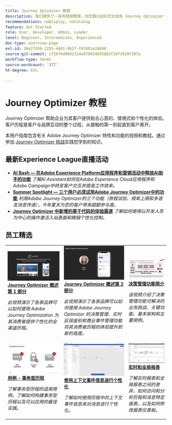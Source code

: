 ```yaml
---
title: Journey Optimizer 教程
description: 我们提供了一系列视频教程，向您展示如何充分发挥 Journey Optimizer 的优势。
recommendations: noDisplay, noCatalog
feature: Get Started
role: User, Developer, Admin, Leader
level: Beginner, Intermediate, Experienced
doc-type: overview-page
exl-id: 36e27d56-2255-4d41-961f-f8fd01e2d698
source-git-commit: cf1bf6d0602314e870834035882f2bf1929f307a
workflow-type: tm+mt
source-wordcount: '377'
ht-degree: 81%

---
```



# Journey Optimizer 教程

Journey Optimizer 帮助企业为其客户提供贴合心意的、情境式和个性化的体验。客户历程是客户与品牌互动的整个过程，从接触的第一刻起直到客户离开。

本用户指南包含有关 Adobe Journey Optimizer 特性和功能的视频和教程。通过参加 [Journey Optimizer 挑战](https://experienceleague.adobe.com/zh-hans/docs/journey-optimizer-learn/challenges/introduction-and-prerequisites)实践您学到的知识。

<div id="recs-overview-body-1"></div>
<div id="recs-overview-body-2"></div>
<div id="recs-overview-body-3"></div>
<div id="recs-overview-body-4"></div>
<div id="recs-overview-body-5"></div>
<div id="recs-overview-body-6"></div>

<div id="events-section">

## 最新Experience League直播活动

* **[AI Bash — 在Adobe Experience Platform应用程序和营销活动中释放AI助手的功能](https://experienceleague.adobe.com/en/docs/events/experience-league-live-recordings/episodes/exl-live-episode-09-26-24)**
  *了解AI Assistant如何在Adobe Experience Cloud应用程序和Adobe Campaign中转变客户交互并提高工作效率。*
* **[Summer Spotlight — 三个用户必须试用Adobe Journey Optimizer中的功能](https://experienceleague.adobe.com/en/docs/events/experience-league-live-recordings/episodes/exl-live-episode-08-28-24)**
  *利用Adobe Journey Optimizer的三个功能（旅程试验、频率上限和多语言消息传递），今年夏天为您的客户带来超额参与度。*
* **[Journey Optimizer 中新增的基于代码的体验渠道](https://experienceleague.adobe.com/zh-hans/docs/events/experience-league-live-recordings/episodes/exl-live-episode-04-24-24)**
  *了解如何使用以开发人员为中心的操作激活入站表面和精细个性化控制。*

</div>

<div id="staff-picks-section">

## 员工精选

<table>
<tr>
  <td>
    <a href="../introduction/journey-optimizer-overview-part-1.md">
      <img alt="Journey Optimizer 概述第 1 部分 - 交付全渠道历程（视频）" src="../assets/334174.jpg"/>
    </a>
    <div>
      <a href="../introduction/journey-optimizer-overview-part-1.md">
    <strong>Journey Optimizer 概述第 1 部分</strong>
    </a>
    </div>
    <p>
    <em>此视频演示了各家品牌可以如何使用 Adobe Journey Optimization 为其消费者提供个性化的全渠道历程。</em>
    <p>
  </td>
    <td>
    <a href="../introduction/journey-optimizer-overview-part-2.md">
      <img alt="Journey Optimizer 概述第 2 部分 - 交付全渠道历程（视频）" src="../assets/334175.jpg"/>
    </a>
    <div>
      <a href="../introduction/journey-optimizer-overview-part-2.md">
    <strong>Journey Optimizer 概述第 2 部分</strong>
    </a>
    </div>
    <p>
    <em>此视频演示了各家品牌可以如何使用 Adobe Journey Optimizer 的决策管理、实时区段鉴别和商业事件管理功能将其消费者历程的体验提升到新的高度。</em>
    <p>
  </td>
  </td>
    <td>
    <a href="../decision-management/create-decisions.md">
      <img alt="决策管理功能简介" src="../assets/326961.jpg"/>
    </a>
    <div>
      <a href="../decision-management/create-decisions.md">
    <strong>决策管理功能简介 </strong>
    </a>
    </div>
    <p>
    <em>该视频介绍了决策管理功能可解决的业务挑战、关键功能、基本架构和主要用例。

</em>
    <p>
  </td>
</tr>
<tr>
  <td>
    <a href="../create-journeys/use-case-transactional-journey.md">
      <img alt="用例 - 事务型历程 " src="../assets/334202.jpeg"/>
    </a>
    <div>
      <a href="../create-journeys/use-case-transactional-journey.md">
    <strong>用例 - 事务型历程 </strong>
    </a>
    </div>
    <p>
    <em>了解事务型历程的适用用例。了解如何构建事务型历程以及可以应用的最佳实践。</em>
    <p>
  </td>
    <td>
    <a href="../personalize-content/use-contextual-event-information-for-personalization.md">
      <img alt="使用上下文事件信息进行个性化" src="../assets/334165.jpg"/>
    </a>
    <div>
      <a href="../personalize-content/use-contextual-event-information-for-personalization.md">
    <strong>使用上下文事件信息进行个性化 </strong>
    </a>
    </div>
    <p>
    <em>了解如何使用历程中的上下文事件信息来对消息进行个性化。</em>
    <p>
  </td>
  </td>
    <td>
    <a href="../report-and-monitor/live-and-global-reports.md">
      <img alt="实时和全局报表" src="../assets/334108.jpg"/>
    </a>
    <div>
      <a href="../report-and-monitor/live-and-global-reports.md">
    <strong>实时和全局报表 </strong>
    </a>
    </div>
    <p>
    <em>了解实时报表和全局报表之间的差异，如何访问和分析历程和消息特定报表，以及如何修改报表仪表板。

</em>
    <p>
  </td>
</tr>
</table>
</div>
